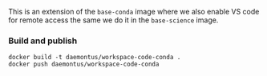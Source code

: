 This is an extension of the `base-conda` image where we also enable VS code for remote access the same we do it in the `base-science` image.

### Build and publish

```
docker build -t daemontus/workspace-code-conda .
docker push daemontus/workspace-code-conda
```